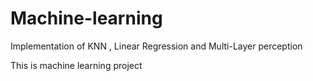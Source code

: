 # Machine-learning
Implementation of KNN , Linear Regression and Multi-Layer perception

This is machine learning project


